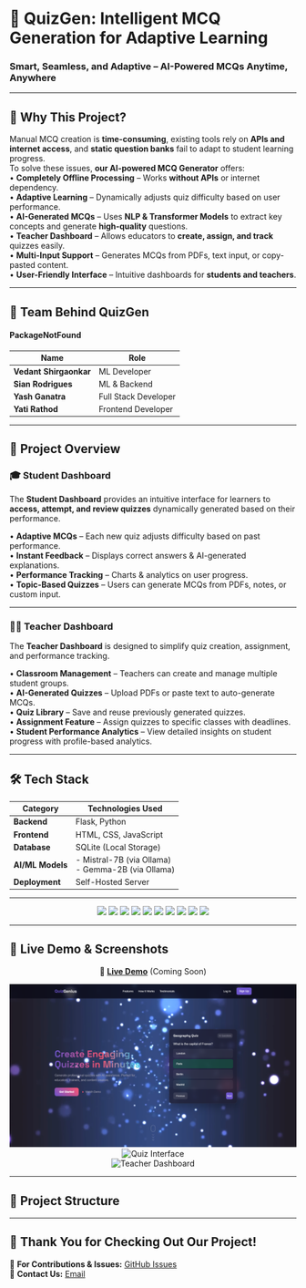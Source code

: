 # 🚀 QuizGen: Intelligent MCQ Generation for Adaptive Learning

### Smart, Seamless, and Adaptive – AI-Powered MCQs Anytime, Anywhere

---

## 📖 Why This Project?  

Manual MCQ creation is **time-consuming**, existing tools rely on **APIs and internet access**, and **static question banks** fail to adapt to student learning progress.  
To solve these issues, **our AI-powered MCQ Generator** offers:  
• **Completely Offline Processing** – Works **without APIs** or internet dependency.  
• **Adaptive Learning** – Dynamically adjusts quiz difficulty based on user performance.  
• **AI-Generated MCQs** – Uses **NLP & Transformer Models** to extract key concepts and generate **high-quality** questions.  
• **Teacher Dashboard** – Allows educators to **create, assign, and track** quizzes easily.  
• **Multi-Input Support** – Generates MCQs from PDFs, text input, or copy-pasted content.  
• **User-Friendly Interface** – Intuitive dashboards for **students and teachers**.  

---

## 🔹 Team Behind QuizGen   

#### PackageNotFound  

<div align='center'>

| Name  | Role              |
|---------|--------------------|
| **Vedant Shirgaonkar** | ML Developer  |
| **Sian Rodrigues** | ML & Backend |
| **Yash Ganatra** | Full Stack Developer |
| **Yati Rathod** | Frontend Developer |

</div>

---

## 🌟 **Project Overview**  

### 🎓 **Student Dashboard**  

The **Student Dashboard** provides an intuitive interface for learners to **access, attempt, and review quizzes** dynamically generated based on their performance.  

• **Adaptive MCQs** – Each new quiz adjusts difficulty based on past performance.  
• **Instant Feedback** – Displays correct answers & AI-generated explanations.  
• **Performance Tracking** – Charts & analytics on user progress.  
• **Topic-Based Quizzes** – Users can generate MCQs from PDFs, notes, or custom input.  

---

### 👩‍🏫 **Teacher Dashboard**  

The **Teacher Dashboard** is designed to simplify quiz creation, assignment, and performance tracking.  

• **Classroom Management** – Teachers can create and manage multiple student groups.  
• **AI-Generated Quizzes** – Upload PDFs or paste text to auto-generate MCQs.  
• **Quiz Library** – Save and reuse previously generated quizzes.  
• **Assignment Feature** – Assign quizzes to specific classes with deadlines.  
• **Student Performance Analytics** – View detailed insights on student progress with profile-based analytics.  

---

## 🛠️ Tech Stack  

| Category        | Technologies Used |
|----------------|------------------|
| **Backend**    | Flask, Python |
| **Frontend**   | HTML, CSS, JavaScript |
| **Database**   | SQLite (Local Storage) |
| **AI/ML Models** | - Mistral-7B (via Ollama) <br> - Gemma-2B (via Ollama) |
| **Deployment** | Self-Hosted Server |

---

<div align="center">
  <img src="https://img.shields.io/badge/Python-3776AB?style=for-the-badge&logo=python&logoColor=white">
  <img src="https://img.shields.io/badge/Flask-000000?style=for-the-badge&logo=flask&logoColor=white">
  <img src="https://img.shields.io/badge/PyTorch-EE4C2C?style=for-the-badge&logo=pytorch&logoColor=white">
  <img src="https://img.shields.io/badge/HuggingFace-FFCC00?style=for-the-badge&logo=huggingface&logoColor=black">
  <img src="https://img.shields.io/badge/Ollama-0066FF?style=for-the-badge&logo=ollama&logoColor=white">
  <img src="https://img.shields.io/badge/SQLite-07405E?style=for-the-badge&logo=sqlite&logoColor=white">
  <img src="https://img.shields.io/badge/JavaScript-F7DF1E?style=for-the-badge&logo=javascript&logoColor=black">
  <img src="https://img.shields.io/badge/HTML5-E34F26?style=for-the-badge&logo=html5&logoColor=white">
  <img src="https://img.shields.io/badge/CSS3-1572B6?style=for-the-badge&logo=css3&logoColor=white">
  <img src="https://img.shields.io/badge/Self%20Hosted-FF5733?style=for-the-badge&logo=server&logoColor=white">
</div>

---

## 📸 **Live Demo & Screenshots**  

<div align="center">

🚀 **[Live Demo](#)** (Coming Soon)  


![Homepage](https://github.com/VedantShirgaonkar/Quasar_PackageNotFound/blob/10b1c147afb7908be1677439fa95d8d9540d20de/demo/Screenshot%20(1404).png)  
![Quiz Interface](assets/quiz.png)  
![Teacher Dashboard](assets/teacher-dashboard.png)  

</div>

---

## 📂 Project Structure  

---

## 🎉 **Thank You for Checking Out Our Project!**  

🔗 **For Contributions & Issues:** [GitHub Issues](https://github.com/VedantShirgaonkar/Quasar_PackageNotFound/issues)  
📩 **Contact Us:** [Email](mailto:sianrods250@gmail.com)  
